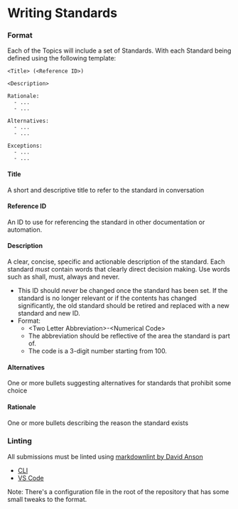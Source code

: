 # Writing Standards

### Format

Each of the Topics will include a set of Standards. With each Standard being defined using the following template:

```text
<Title> (<Reference ID>)

<Description>

Rationale:
  - ...
  - ...

Alternatives:
  - ...
  - ...

Exceptions:
  - ...
  - ...
```

#### Title

A short and descriptive title to refer to the standard in conversation

#### Reference ID

An ID to use for referencing the standard in other documentation or automation.

#### Description

A clear, concise, specific and actionable description of the standard. Each standard _must_ contain words that clearly direct decision making. Use words such as shall, must, always and never.

* This ID should _never_ be changed once the standard has been set. If the standard is no longer relevant or if the contents has changed significantly, the old standard should be retired and replaced with a new standard and new ID.
* Format:
  * &lt;Two Letter Abbreviation&gt;-&lt;Numerical Code&gt;
  * The abbreviation should be reflective of the area the standard is part of.
  * The code is a 3-digit number starting from 100.

#### Alternatives

One or more bullets suggesting alternatives for standards that prohibit some choice

#### Rationale

One or more bullets describing the reason the standard exists

### Linting

All submissions must be linted using [markdownlint by David Anson](https://github.com/DavidAnson/markdownlint)

* [CLI](https://github.com/igorshubovych/markdownlint-cli)
* [VS Code](https://marketplace.visualstudio.com/items?itemName=DavidAnson.vscode-markdownlint)

Note: There's a configuration file in the root of the repository that has some small tweaks to the format.

